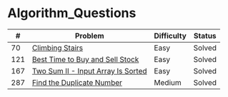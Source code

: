 # Algorithm_Questions

\#|Problem|Difficulty|Status|
--|-------|----------|------| 
70|[Climbing Stairs](https://leetcode.com/problems/climbing-stairs/)|Easy|Solved 
121|[Best Time to Buy and Sell Stock](https://leetcode.com/problems/best-time-to-buy-and-sell-stock/)|Easy|Solved
167|[Two Sum II - Input Array Is Sorted](https://leetcode.com/problems/two-sum-ii-input-array-is-sorted/)|Easy|Solved 
287|[Find the Duplicate Number](https://leetcode.com/problems/find-the-duplicate-number/)|Medium|Solved 

         
